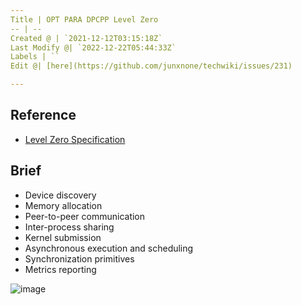 ```yaml
---
Title | OPT PARA DPCPP Level Zero
-- | --
Created @ | `2021-12-12T03:15:18Z`
Last Modify @| `2022-12-22T05:44:33Z`
Labels | ``
Edit @| [here](https://github.com/junxnone/techwiki/issues/231)

---
```

## Reference
- [Level Zero Specification](https://spec.oneapi.io/level-zero/latest/core/INTRO.html)

## Brief

- Device discovery
- Memory allocation
- Peer-to-peer communication
- Inter-process sharing
- Kernel submission
- Asynchronous execution and scheduling
- Synchronization primitives
- Metrics reporting




![image](https://user-images.githubusercontent.com/2216970/145698778-5132cb8e-9823-4260-900b-381d2dbefd44.png)

